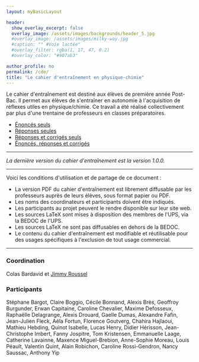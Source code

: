 ```yaml
---
layout: myBasicLayout

header:
  show_overlay_excerpt: false
  overlay_image: /assets/images/backgrounds/header_5.jpg
  #overlay_image: /assets/images/milky-way.jpg
  #caption: "" #Voie lactée"
  #overlay_filter: rgba(1, 17, 47, 0.2)
  #overlay_color: "#907ab3"

author_profile: no
permalink: /cde/
title: "Le cahier d'entraînement en physique-chimie"
---
```


<!--![cahier de calcul](/assets/images/image_cde.jpg)

Vous pourrez bientôt acheter la version éditée par Dunod du *cahier d'entraînement en physique-chimie*. Le prix sera très abordable et le format très pratique.-->

Le cahier d'entraînement est destiné aux élèves de première année Post-Bac. Il permet aux élèves de s'entraîner en autonomie à l'acquisition de réflexes utiles en physique/chimie. Ce travail a été réalisé collectivement par plus d'une trentaine de professeurs en classes préparatoires.
- [Énoncés seuls](cahier_d_entrainement_PC_enonces_v1-0-0.pdf)
- [Réponses seules](cahier_d_entrainement_PC_reponses_v1-0-0.pdf)
- [Réponses et corrigés seuls](cahier_d_entrainement_PC_corriges_v1-0-0.pdf)
- [Énoncés, réponses et corrigés](cahier_d_entrainement_PC_v1-0-0.pdf)

---

*La dernière version du cahier d'entraînement est la version 1.0.0.*

---

Voici les conditions d'utilisation et de partage de ce document : 
- La version PDF du cahier d'entraînement est librement diffusable par les professeurs auprès de leurs élèves, sous format papier ou PDF.
- Les noms des coordinateurs et participants doivent être indiqués.
- Les participants au projet peuvent le rendre disponible sur leur site web.
- Les sources LaTeX sont mises à disposition des membres de l'UPS, via la BEDOC de l'UPS.
- Les sources LaTeX ne sont pas diffusables en dehors de la BEDOC.
- Le contenu du cahier d'entraînement est modifiable et réutilisable pour des usages spécifiques à l'exclusion de tout usage commercial.


---
### Coordination
Colas Bardavid et [Jimmy Roussel](https://femto-physique.fr) 

### Participants
Stéphane Bargot, Claire Boggio, Cécile Bonnand, Alexis Brès, Geoffroy Burgunder, Erwan Capitaine, Caroline Chevalier, Maxime Defosseux, Raphaëlle Delagrange, Alexis Drouard, Gaelle Dumas, Alexandre Fafin, Jean-Julien Fleck, Aéla Fortun, Florence Goutverg, Chahira Hajlaoui, Mathieu Hebding, Quinot Isabelle, Lucas Henry, Didier Hérisson, Jean-Christophe Imbert, Fanny Jospitre, Tom Kristensen, Emmanuelle Laage, Catherine Lavainne, Maxence Miguel-Brebion, Anne-Sophie Moreau, Louis Péault, Valentin Quint, Alain Robichon, Caroline Rossi-Gendron, Nancy Saussac, Anthony Yip